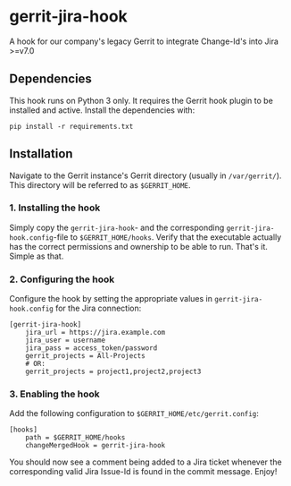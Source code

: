 # gerrit-jira-hook

A hook for our company's legacy Gerrit to integrate Change-Id's into Jira >=v7.0

## Dependencies

This hook runs on Python 3 only. It requires the Gerrit hook plugin to be installed and active. Install the dependencies with:

    pip install -r requirements.txt

## Installation

Navigate to the Gerrit instance's Gerrit directory (usually in `/var/gerrit/`). This directory will be referred to as `$GERRIT_HOME`.

### 1. Installing the hook

Simply copy the `gerrit-jira-hook`- and the corresponding `gerrit-jira-hook.config`-file to `$GERRIT_HOME/hooks`. Verify that the executable actually has the correct permissions and ownership to be able to run. That's it. Simple as that.

### 2. Configuring the hook

Configure the hook by setting the appropriate values in `gerrit-jira-hook.config` for the Jira connection:

    [gerrit-jira-hook]
        jira_url = https://jira.example.com
        jira_user = username
        jira_pass = access_token/password
        gerrit_projects = All-Projects
        # OR:
        gerrit_projects = project1,project2,project3

### 3. Enabling the hook

Add the following configuration to `$GERRIT_HOME/etc/gerrit.config`:

    [hooks]
        path = $GERRIT_HOME/hooks
        changeMergedHook = gerrit-jira-hook

You should now see a comment being added to a Jira ticket whenever the corresponding valid Jira Issue-Id is found in the commit message. Enjoy!
